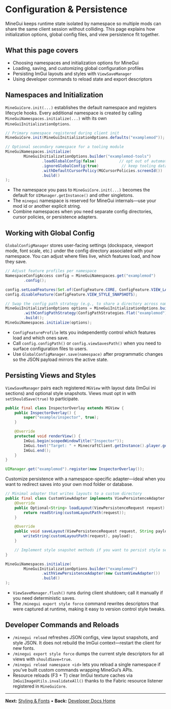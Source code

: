 # Configuration & Persistence
MineGui keeps runtime state isolated by namespace so multiple mods can share the same client session without colliding. This page explains how initialization options, global config files, and view persistence fit together.

## What this page covers
- Choosing namespaces and initialization options for MineGui
- Loading, saving, and customizing global configuration profiles
- Persisting ImGui layouts and styles with `ViewSaveManager`
- Using developer commands to reload state and export descriptors

## Namespaces and Initialization
`MineGuiCore.init(...)` establishes the default namespace and registers lifecycle hooks. Every additional namespace is created by calling `MineGuiNamespaces.initialize(...)` with its own `MineGuiInitializationOptions`.

```java
// Primary namespace registered during client init
MineGuiCore.init(MineGuiInitializationOptions.defaults("examplemod"));

// Optional secondary namespace for a tooling module
MineGuiNamespaces.initialize(
        MineGuiInitializationOptions.builder("examplemod-tools")
                .loadGlobalConfig(false)          // opt out of automatic config loads
                .ignoreGlobalConfig(true)          // keep tooling data ephemeral
                .withDefaultCursorPolicy(MGCursorPolicies.screenId())
                .build()
);
```

- The namespace you pass to `MineGuiCore.init(...)` becomes the default for `UIManager.getInstance()` and other singletons.
- The `minegui` namespace is reserved for MineGui internals—use your mod id or another explicit string.
- Combine namespaces when you need separate config directories, cursor policies, or persistence adapters.

## Working with Global Config
`GlobalConfigManager` stores user-facing settings (dockspace, viewport mode, font scale, etc.) under the config directory associated with your namespace. You can adjust where files live, which features load, and how they save.

```java
// Adjust feature profiles per namespace
NamespaceConfigAccess config = MineGuiNamespaces.get("examplemod")
        .config();

config.setLoadFeatures(Set.of(ConfigFeature.CORE, ConfigFeature.VIEW_LAYOUTS));
config.disableFeature(ConfigFeature.VIEW_STYLE_SNAPSHOTS);

// Swap the config path strategy (e.g., to share a directory across namespaces)
MineGuiInitializationOptions options = MineGuiInitializationOptions.builder("examplemod")
        .withConfigPathStrategy(ConfigPathStrategies.flat("examplemod"))
        .build();
MineGuiNamespaces.initialize(options);
```

- `ConfigFeatureProfile` lets you independently control which features load and which ones save.
- Call `config.configPath()` or `config.viewSavesPath()` when you need to surface configuration files to users.
- Use `GlobalConfigManager.save(namespace)` after programmatic changes so the JSON payload mirrors the active state.

## Persisting Views and Styles
`ViewSaveManager` pairs each registered `MGView` with layout data (ImGui ini sections) and optional style snapshots. Views must opt in with `setShouldSave(true)` to participate.

```java
public final class InspectorOverlay extends MGView {
    public InspectorOverlay() {
        super("example/inspector", true);
    }

    @Override
    protected void renderView() {
        ImGui.begin(scopedWindowTitle("Inspector"));
        ImGui.text("Target: " + MinecraftClient.getInstance().player.getName().getString());
        ImGui.end();
    }
}

UIManager.get("examplemod").register(new InspectorOverlay());
```

Customize persistence with a namespace-specific adapter—ideal when you want to redirect saves into your own mod folder or database.

```java
// Minimal adapter that writes layouts to a custom directory
public final class CustomViewAdapter implements ViewPersistenceAdapter {
    @Override
    public Optional<String> loadLayout(ViewPersistenceRequest request) {
        return readString(customLayoutPath(request));
    }

    @Override
    public void saveLayout(ViewPersistenceRequest request, String payload) {
        writeString(customLayoutPath(request), payload);
    }

    // Implement style snapshot methods if you want to persist style serializers too.
}

MineGuiNamespaces.initialize(
        MineGuiInitializationOptions.builder("examplemod")
                .withViewPersistenceAdapter(new CustomViewAdapter())
                .build()
);
```

- `ViewSaveManager.flush()` runs during client shutdown; call it manually if you need deterministic saves.
- The `/minegui export style force` command rewrites descriptors that were captured at runtime, making it easy to version control style tweaks.

## Developer Commands and Reloads
- `/minegui reload` refreshes JSON configs, view layout snapshots, and style JSON. It does not rebuild the ImGui context—restart the client for new fonts.
- `/minegui export style force` dumps the current style descriptors for all views with `shouldSave=true`.
- `/minegui reload namespace <id>` lets you reload a single namespace if you’ve built custom commands wrapping MineGui’s APIs.
- Resource reloads (F3 + T) clear ImGui texture caches via `ImGuiImageUtils.invalidateAll()` thanks to the Fabric resource listener registered in `MineGuiCore`.

---

**Next:** [Styling & Fonts](styling-and-fonts.md) • **Back:** [Developer Docs Home](README.md)

